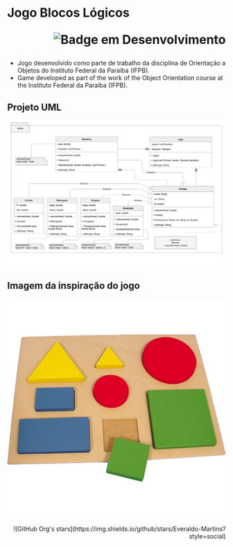 # Jogo Blocos Lógicos <p style="text-align: right;">![Badge em Desenvolvimento](http://img.shields.io/static/v1?label=STATUS&message=EM%20DESENVOLVIMENTO&color=GREEN&style=for-the-badge)</p>

- Jogo desenvolvido como parte de trabalho da disciplina de Orientação a Objetos do Instituto Federal da Paraíba (IFPB).
- Game developed as part of the work of the Object Orientation course at the Instituto Federal da Paraíba (IFPB).

## Projeto UML
![UML Jogo](https://github.com/Everaldo-Martins/Jogo_Blocos_Logicos/blob/main/Jogo_UML.png)

## Imagem da inspiração do jogo
![Bloco Inspiração do jogo](https://github.com/Everaldo-Martins/Jogo_Blocos_Logicos/blob/main/Figura-Geometrica-Encaixe.jpg)

<p style="text-align: right;">![GitHub Org's stars](https://img.shields.io/github/stars/Everaldo-Martins?style=social)</p>